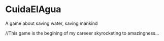 # CuidaElAgua
A game about saving water, saving mankind

//This game is the begining of my careeer skyrocketing to amazingness...
